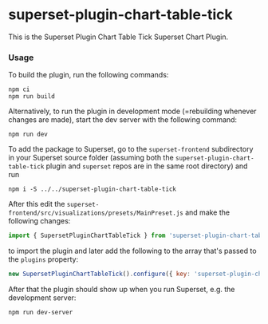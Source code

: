 # superset-plugin-chart-table-tick

This is the Superset Plugin Chart Table Tick Superset Chart Plugin.

### Usage

To build the plugin, run the following commands:

```
npm ci
npm run build
```

Alternatively, to run the plugin in development mode (=rebuilding whenever changes are made), start the dev server with the following command:

```
npm run dev
```

To add the package to Superset, go to the `superset-frontend` subdirectory in your Superset source folder (assuming both the `superset-plugin-chart-table-tick` plugin and `superset` repos are in the same root directory) and run
```
npm i -S ../../superset-plugin-chart-table-tick
```

After this edit the `superset-frontend/src/visualizations/presets/MainPreset.js` and make the following changes:

```js
import { SupersetPluginChartTableTick } from 'superset-plugin-chart-table-tick';
```

to import the plugin and later add the following to the array that's passed to the `plugins` property:
```js
new SupersetPluginChartTableTick().configure({ key: 'superset-plugin-chart-table-tick' }),
```

After that the plugin should show up when you run Superset, e.g. the development server:

```
npm run dev-server
```
